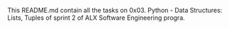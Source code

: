 This README.md contain all the tasks on 0x03. Python - Data Structures: Lists, Tuples of sprint 2 of ALX Software Engineering progra.

